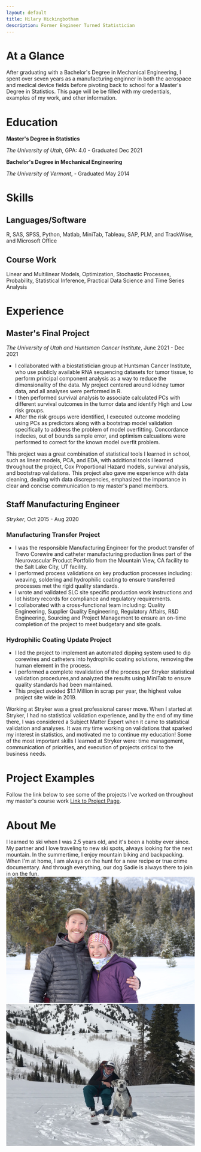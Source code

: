 ```yaml
---
layout: default
title: Hilary Hickingbotham
description: Former Engineer Turned Statistician
---
```


# At a Glance

After graduating with a Bachelor's Degree in Mechanical Engineering, I spent over seven years as a manufacturing enginner in both the aerospace and medical device fields before pivoting back to school for a Master's Degree in Statistics. This page will be be filled with my credentials, examples of my work, and other information. 

# Education
**Master's Degree in Statistics** 

_The University of Utah_, GPA: 4.0 - Graduated Dec 2021

**Bachelor's Degree in Mechanical Engineering** 

_The University of Vermont_, - Graduated May 2014 

# Skills 
## Languages/Software 
R, SAS, SPSS, Python, Matlab, MiniTab, Tableau, SAP, PLM, and TrackWise, and Microsoft Office 
## Course Work 
Linear and Multilinear Models, Optimization, Stochastic Processes, Probability, Statistical Inference, Practical Data Science and Time Series Analysis

# Experience 
## Master's Final Project

_The University of Utah and Huntsman Cancer Institute_, June 2021 - Dec 2021  
* I collaborated with a biostatistician group at Huntsman Cancer Institute, who use publicly available RNA sequencing datasets for tumor tissue, to perform principal component analysis as a way to reduce the dimensionality of the data. My project centered around kidney tumor data, and all analyses were performed in R.   
* I then performed survival analysis to associate calculated PCs with different survival outcomes in the tumor data and identify High and Low risk groups. 
* After the risk groups were identified, I executed outcome modeling using PCs as predictors along with a bootstrap model validation specifically to address the problem of model overfitting. Concordance indecies, out of bounds sample error, and optimism calcuations were performed to correct for the known model overfit problem. 

This project was a great combination of statistical tools I learned in school, such as linear models, PCA, and EDA, with additional tools I learned throughout the project, Cox Proportional Hazard models, survival analysis, and bootstrap validations. This project also gave me experience with data cleaning, dealing with data discrepencies, emphasized the importance in clear and concise communication to my master's panel members. 

## Staff Manufacturing Engineer

 _Stryker_, Oct 2015 - Aug 2020 
### Manufacturing Transfer Project
* I was the responsible Manufacturing Engineer for the product transfer of Trevo Corewire and catheter manufacturing production lines part of the Neurovascular Product Portfolio from the Mountain View, CA facility to the Salt Lake City, UT facility.
* I performed process validations on key production processes including: weaving, soldering and hydrophilic coating to ensure transferred processes met the rigid quality standards.
* I wrote and validated SLC site specific production work instructions and lot history records for compliance and regulatory requirements.
* I collaborated with a cross-functional team including: Quality Engineering, Supplier Quality Engineering, Regulatory Affairs, R&D Engineering, Sourcing and Project Management to ensure an on-time completion of the project to meet budgetary and site goals.

### Hydrophilic Coating Update Project
* I led the project to implement an automated dipping system used to dip corewires and catheters into hydrophilic coating solutions, removing the human element in the process.
* I performed a complete revalidation of the process,per Stryker statistical validation procedures,and analyzed the results using MiniTab to ensure quality standards had been maintained.
* This project avoided $1.1 Million in scrap per year, the highest value project site wide in 2019.

Working at Stryker was a great professional career move. When I started at Stryker, I had no statistical validation experience, and by the end of my time there, I was considered a Subject Matter Expert when it came to statistical validation and analyses. It was my time working on validations that sparked my interest in statistics, and motivated me to continue my education! 
Some of the most important skills I learned at Stryker were: time management, communication of priorities, and execution of projects critical to the business needs. 

# Project Examples 
Follow the link below to see some of the projects I've worked on throughout my master's course work 
[Link to Project Page](./another-page.html). 

# About Me 
I learned to ski when I was 2.5 years old, and it's been a hobby ever since. My partner and I love traveling to new ski spots, always looking for the next mountain. In the summertime, I enjoy mountain biking and backpacking. When I'm at home, I am always on the hunt for a new recipe or true crime documentary. And through everything, our dog Sadie is always there to join in on the fun.
![Jackson Photo](7CF3CF54-3BC8-4731-AD06-30D808BD9191_1_105_c.jpeg)
![Sadie Dog](F0B4F74D-87E7-4126-BC61-37D81FED58F4_1_105_c.jpeg)
